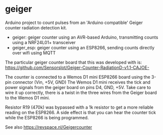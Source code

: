 geiger
======

Arduino project to count pulses from an 'Arduino compatible' Geiger counter radiation detection kit.

* geiger: geiger counter using an AVR-based Arduino, transmitting counts using a NRF24L01+ transceiver
* geiger_esp: geiger counter using an ESP8266, sending counts directly over wifi using MQTT

The particular geiger counter board that this was developed with is:
https://github.com/SensorsIot/Geiger-Counter-RadiationD-v1.1-CAJOE-

The counter is connected to a Wemos D1 mini ESP8266 board using the 3-pin connector (Vin, +5V, GND)
The Wemos D1 mini receives the tick and power signals from the geiger board on pins D4, GND, +5V.
Take care to wire it up correctly, there is a twist in the three wires from the Geiger board to the Wemos D1 mini.

Resistor R19 (470k) was bypassed with a 1k resistor to get a more reliable reading on the ESP8266.
A side effect is that you can hear the counter tick while the ESP8266 is being programmed.

See also https://revspace.nl/Geigercounter

